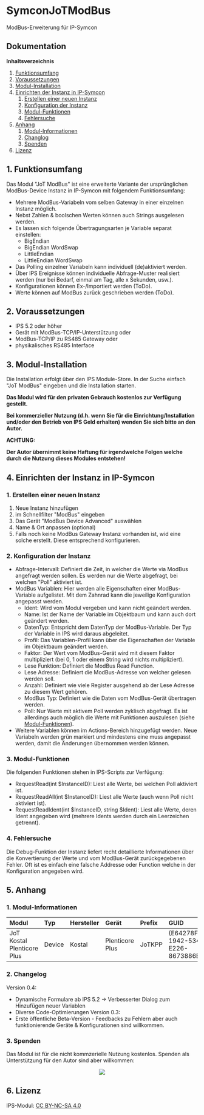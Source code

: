 # SymconJoTModBus
ModBus-Erweiterung für IP-Symcon

## Dokumentation
**Inhaltsverzeichnis**
1. [Funktionsumfang](#1-funktionsumfang)  
2. [Voraussetzungen](#2-voraussetzungen)  
3. [Modul-Installation](#3-modul-installation) 
4. [Einrichten der Instanz in IP-Symcon](#4-einrichten-der-instanz-in-ip-symcon)
    1. [Erstellen einer neuen Instanz](#1-erstellen-einer-neuen-instanz)
    2. [Konfiguration der Instanz](#2-konfiguration-der-instanz)
    3. [Modul-Funktionen](#3-modul-funktionen)
    4. [Fehlersuche](#4-fehlersuche)
5. [Anhang](#5-anhang)  
    1. [Modul-Informationen](#1-modul-informationen)
    2. [Changlog](#2-changlog)
    3. [Spenden](#3-spenden)
6. [Lizenz](#6-lizenz)

## 1. Funktionsumfang
Das Modul "JoT ModBus" ist eine erweiterte Variante der ursprünglichen ModBus-Device Instanz in IP-Symcon mit folgendem Funktionsumfang:
- Mehrere ModBus-Variabeln vom selben Gateway in einer einzelnen Instanz möglich.
- Nebst Zahlen & boolschen Werten können auch Strings ausgelesen werden.
- Es lassen sich folgende Übertragungsarten je Variable separat einstellen:
  - BigEndian
  - BigEndian WordSwap
  - LittleEndian
  - LittleEndian WordSwap
- Das Polling einzelner Variabeln kann individuell (de)aktiviert werden.
- Über IPS Ereignisse können individuelle Abfrage-Muster realisiert werden (nur bei Bedarf, einmal am Tag, alle x Sekunden, usw.).
- Konfigurationen können Ex-/Importiert werden (ToDo).
- Werte können auf ModBus zurück geschrieben werden (ToDo).

## 2. Voraussetzungen
 - IPS 5.2 oder höher  
 - Gerät mit ModBus-TCP/IP-Unterstützung oder
 - ModBus-TCP/IP zu RS485 Gateway oder
 - physikalisches RS485 Interface  

## 3. Modul-Installation
Die Installation erfolgt über den IPS Module-Store. In der Suche einfach "JoT ModBus" eingeben und die Installation starten.

**Das Modul wird für den privaten Gebrauch kostenlos zur Verfügung gestellt.**

**Bei kommerzieller Nutzung (d.h. wenn Sie für die Einrichtung/Installation und/oder den Betrieb von IPS Geld erhalten) wenden Sie sich bitte an den Autor.**

**ACHTUNG:**
  
  **Der Autor übernimmt keine Haftung für irgendwelche Folgen welche durch die Nutzung dieses Modules entstehen!**

## 4. Einrichten der Instanz in IP-Symcon
  ### 1. Erstellen einer neuen Instanz
   1. Neue Instanz hinzufügen
   2. im Schnellfilter "ModBus" eingeben
   3. Das Gerät "ModBus Device Advanced" auswählen
   4. Name & Ort anpassen (optional)
   5. Falls noch keine ModBus Gateway Instanz vorhanden ist, wid eine solche erstellt. Diese entsprechend konfigurieren.
 
  ### 2. Konfiguration der Instanz
   - Abfrage-Intervall: Definiert die Zeit, in welcher die Werte via ModBus angefragt werden sollen. Es werden nur die Werte abgefragt, bei welchen "Poll" aktiviert ist.
   - ModBus Variablen: Hier werden alle Eigenschaften einer ModBus-Variable aufgelistet. Mit dem Zahnrad kann die jeweilige Konfiguration angepasst werden.
     - Ident: Wird vom Modul vergeben und kann nicht geändert werden.
     - Name: Ist der Name der Variable im Objektbaum und kann auch dort geändert werden.
     - DatenTyp: Entspricht dem DatenTyp der ModBus-Variable. Der Typ der Variable in IPS wird daraus abgeleitet.
     - Profil: Das Variablen-Profil kann über die Eigenschaften der Variable im Objektbaum geändert werden.
     - Faktor: Der Wert vom ModBus-Gerät wird mit diesem Faktor multipliziert (bei 0, 1 oder einem String wird nichts multipliziert).
     - Lese Funktion: Definiert die ModBus Read Function.
     - Lese Adresse: Definiert die ModBus-Adresse von welcher gelesen werden soll.
     - Anzahl: Definiert wie viele Register ausgehend ab der Lese Adresse zu diesem Wert gehören.
     - ModBus Typ: Definiert wie die Daten vom ModBus-Gerät übertragen werden.
     - Poll: Nur Werte mit aktivem Poll werden zyklisch abgefragt. Es ist allerdings auch möglich die Werte mit Funktionen auszulesen (siehe [Modul-Funktionen](#3-modul-funktionen)).
   - Weitere Variablen können im Actions-Bereich hinzugefügt werden. Neue Variabeln werden grün markiert und mindestens eine muss angepasst werden, damit die Änderungen übernommen werden können.

  ### 3. Modul-Funktionen
  Die folgenden Funktionen stehen in IPS-Scripts zur Verfügung:
  - RequestRead(int $InstanceID): Liest alle Werte, bei welchen Poll aktiviert ist.
  - RequestReadAll(int $InstanceID): Liest alle Werte (auch wenn Poll nicht aktiviert ist).
  - RequestReadIdent(int $InstanceID, string $Ident): Liest alle Werte, deren Ident angegeben wird (mehrere Idents werden durch ein Leerzeichen getrennt).
  
  ### 4. Fehlersuche
  Die Debug-Funktion der Instanz liefert recht detaillierte Informationen über die Konvertierung der Werte und vom ModBus-Gerät zurückgegebenen Fehler. Oft ist es einfach eine falsche Addresse oder Function welche in der Konfiguration angegeben wird.

## 5. Anhang
###  1. Modul-Informationen
| Modul                      | Typ    | Hersteller | Gerät           | Prefix | GUID                                   |
| :------------------------- | :----- | :--------- | :---------------| :----- | :------------------------------------- |
| JoT Kostal Plenticore Plus | Device | Kostal     | Plenticore Plus | JoTKPP | {E64278F5-1942-5343-E226-8673886E2D05} |

### 2. Changelog
Version 0.4:
- Dynamische Formulare ab IPS 5.2 -> Verbesserter Dialog zum Hinzufügen neuer Variablen
- Diverse Code-Optimierungen
Version 0.3:  
- Erste öffentliche Beta-Version - Feedbacks zu Fehlern aber auch funktionierende Geräte & Konfigurationen sind willkommen.

### 3. Spenden    
Das Modul ist für die nicht kommzerielle Nutzung kostenlos. Spenden als Unterstützung für den Autor sind aber willkommen:  
<p align="center"><a href="https://www.paypal.com/cgi-bin/webscr?cmd=_s-xclick&hosted_button_id=9M6W4KM34HWMA&source=url" target="_blank"><img src="https://www.paypalobjects.com/de_DE/CH/i/btn/btn_donateCC_LG.gif" border="0" /></a></p>

## 6. Lizenz
IPS-Modul: <a href="https://creativecommons.org/licenses/by-nc-sa/4.0/" target="_blank">CC BY-NC-SA 4.0</a>
